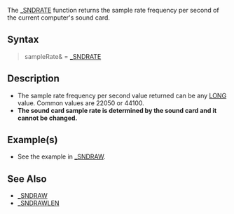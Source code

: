 The [_SNDRATE](_SNDRATE) function returns the sample rate frequency per second of the current computer's sound card.

## Syntax

> sampleRate& = [_SNDRATE](_SNDRATE)

## Description

* The sample rate frequency per second value returned can be any [LONG](LONG) value. Common values are 22050 or 44100.
* **The sound card sample rate is determined by the sound card and it cannot be changed.**

## Example(s)

* See the example in [_SNDRAW](_SNDRAW).

## See Also

* [_SNDRAW](_SNDRAW)
* [_SNDRAWLEN](_SNDRAWLEN)
